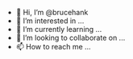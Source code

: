 - 👋 Hi, I’m @brucehank
- 👀 I’m interested in ...
- 🌱 I’m currently learning ...
- 💞️ I’m looking to collaborate on ...
- 📫 How to reach me ...

<!---
brucehank/brucehank is a ✨ special ✨ repository because its `README.md` (this file) appears on your GitHub profile.
You can click the Preview link to take a look at your changes.
--->
